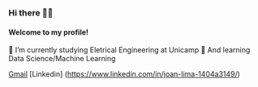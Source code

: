 ### Hi there 👋👋
#### **Welcome to my profile!**


 🌱 I’m currently studying Eletrical Engineering at Unicamp
 🔭 And learning Data Science/Machine Learning

[Gmail](joanlima94@gmail.com)
[Linkedin] (https://www.linkedin.com/in/joan-lima-1404a3149/)
